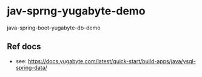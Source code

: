 # jav-sprng-yugabyte-demo
java-spring-boot-yugabyte-db-demo

## Ref docs
- see: https://docs.yugabyte.com/latest/quick-start/build-apps/java/ysql-spring-data/